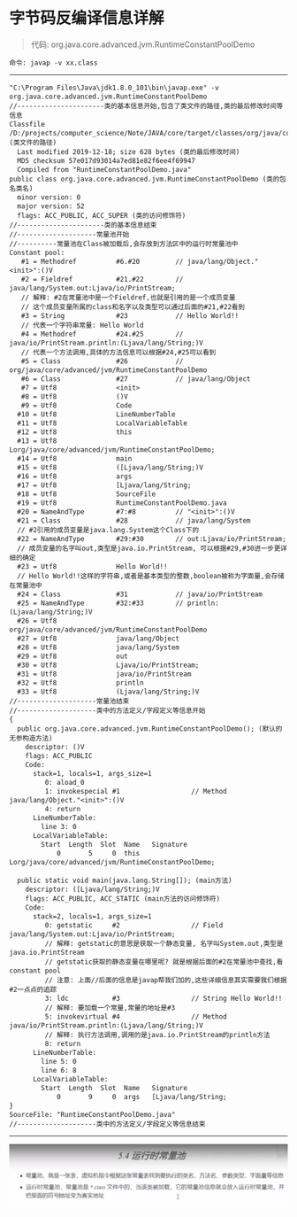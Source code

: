 # 字节码反编译信息详解

>代码: org.java.core.advanced.jvm.RuntimeConstantPoolDemo

    命令: javap -v xx.class

---
    "C:\Program Files\Java\jdk1.8.0_101\bin\javap.exe" -v org.java.core.advanced.jvm.RuntimeConstantPoolDemo
    //----------------------类的基本信息开始,包含了类文件的路径,类的最后修改时间等信息
    Classfile /D:/projects/computer_science/Note/JAVA/core/target/classes/org/java/core/advanced/jvm/RuntimeConstantPoolDemo.class (类文件的路径)
      Last modified 2019-12-18; size 628 bytes (类的最后修改时间)
      MD5 checksum 57e017d93014a7ed81e82f6ee4f69947
      Compiled from "RuntimeConstantPoolDemo.java"
    public class org.java.core.advanced.jvm.RuntimeConstantPoolDemo (类的包名类名)
      minor version: 0
      major version: 52
      flags: ACC_PUBLIC, ACC_SUPER (类的访问修饰符)
    //----------------------类的基本信息结束
    //--------------------常量池开始
    //----------常量池在Class被加载后,会存放到方法区中的运行时常量池中
    Constant pool:
       #1 = Methodref          #6.#20         // java/lang/Object."<init>":()V
       #2 = Fieldref           #21.#22        // java/lang/System.out:Ljava/io/PrintStream;
       // 解释: #2在常量池中是一个Fieldref,也就是引用的是一个成员变量
       // 这个成员变量所属的class和名字以及类型可以通过后面的#21,#22看到
       #3 = String             #23            // Hello World!!
       // 代表一个字符串常量: Hello World
       #4 = Methodref          #24.#25        // java/io/PrintStream.println:(Ljava/lang/String;)V
       // 代表一个方法调用,具体的方法信息可以根据#24,#25可以看到
       #5 = Class              #26            // org/java/core/advanced/jvm/RuntimeConstantPoolDemo
       #6 = Class              #27            // java/lang/Object
       #7 = Utf8               <init>
       #8 = Utf8               ()V
       #9 = Utf8               Code
      #10 = Utf8               LineNumberTable
      #11 = Utf8               LocalVariableTable
      #12 = Utf8               this
      #13 = Utf8               Lorg/java/core/advanced/jvm/RuntimeConstantPoolDemo;
      #14 = Utf8               main
      #15 = Utf8               ([Ljava/lang/String;)V
      #16 = Utf8               args
      #17 = Utf8               [Ljava/lang/String;
      #18 = Utf8               SourceFile
      #19 = Utf8               RuntimeConstantPoolDemo.java
      #20 = NameAndType        #7:#8          // "<init>":()V
      #21 = Class              #28            // java/lang/System
      // #2引用的成员变量是java.lang.System这个Class下的
      #22 = NameAndType        #29:#30        // out:Ljava/io/PrintStream;
      // 成员变量的名字叫out,类型是java.io.PrintStream, 可以根据#29,#30进一步更详细的确定
      #23 = Utf8               Hello World!!
      // Hello World!!这样的字符串,或者是基本类型的整数,boolean被称为字面量,会存储在常量池中
      #24 = Class              #31            // java/io/PrintStream
      #25 = NameAndType        #32:#33        // println:(Ljava/lang/String;)V
      #26 = Utf8               org/java/core/advanced/jvm/RuntimeConstantPoolDemo
      #27 = Utf8               java/lang/Object
      #28 = Utf8               java/lang/System
      #29 = Utf8               out
      #30 = Utf8               Ljava/io/PrintStream;
      #31 = Utf8               java/io/PrintStream
      #32 = Utf8               println
      #33 = Utf8               (Ljava/lang/String;)V
    //--------------------常量池结束
    //--------------------类中的方法定义/字段定义等信息开始
    {
      public org.java.core.advanced.jvm.RuntimeConstantPoolDemo(); (默认的无参构造方法)
        descriptor: ()V
        flags: ACC_PUBLIC
        Code:
          stack=1, locals=1, args_size=1
             0: aload_0
             1: invokespecial #1                  // Method java/lang/Object."<init>":()V
             4: return
          LineNumberTable:
            line 3: 0
          LocalVariableTable:
            Start  Length  Slot  Name   Signature
                0       5     0  this   Lorg/java/core/advanced/jvm/RuntimeConstantPoolDemo;
    
      public static void main(java.lang.String[]); (main方法)
        descriptor: ([Ljava/lang/String;)V
        flags: ACC_PUBLIC, ACC_STATIC (main方法的访问修饰符)
        Code:
          stack=2, locals=1, args_size=1
             0: getstatic     #2                  // Field java/lang/System.out:Ljava/io/PrintStream;
             // 解释: getstatic的意思是获取一个静态变量, 名字叫System.out,类型是java.io.PrintStream
             // getstatic获取的静态变量在哪里呢? 就是根据后面的#2在常量池中查找,看constant pool
             // 注意: 上面//后面的信息是javap帮我们加的,这些详细信息其实需要我们根据#2一点点的追踪
             3: ldc           #3                  // String Hello World!!
             // 解释: 要加载一个常量,常量的地址是#3
             5: invokevirtual #4                  // Method java/io/PrintStream.println:(Ljava/lang/String;)V
             // 解释: 执行方法调用,调用的是java.io.PrintStream的println方法
             8: return
          LineNumberTable:
            line 5: 0
            line 6: 8
          LocalVariableTable:
            Start  Length  Slot  Name   Signature
                0       9     0  args   [Ljava/lang/String;
    }
    SourceFile: "RuntimeConstantPoolDemo.java"
    //--------------------类中的方法定义/字段定义等信息结束
---

![](../pics/常量池和运行时常量池的区别.png)
